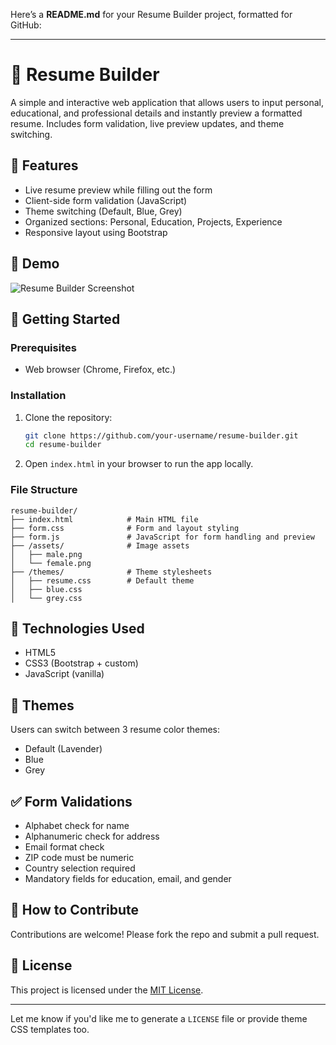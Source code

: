 Here’s a **README.md** for your Resume Builder project, formatted for GitHub:

---

# 📝 Resume Builder

A simple and interactive web application that allows users to input personal, educational, and professional details and instantly preview a formatted resume. Includes form validation, live preview updates, and theme switching.

## 🔧 Features

* Live resume preview while filling out the form
* Client-side form validation (JavaScript)
* Theme switching (Default, Blue, Grey)
* Organized sections: Personal, Education, Projects, Experience
* Responsive layout using Bootstrap

## 📸 Demo

![Resume Builder Screenshot](./assets/demo-screenshot.png) <!-- Add an actual screenshot in this path -->

## 🚀 Getting Started

### Prerequisites

* Web browser (Chrome, Firefox, etc.)

### Installation

1. Clone the repository:

   ```bash
   git clone https://github.com/your-username/resume-builder.git
   cd resume-builder
   ```

2. Open `index.html` in your browser to run the app locally.

### File Structure

```
resume-builder/
├── index.html            # Main HTML file
├── form.css              # Form and layout styling
├── form.js               # JavaScript for form handling and preview
├── /assets/              # Image assets
│   ├── male.png
│   └── female.png
├── /themes/              # Theme stylesheets
│   ├── resume.css        # Default theme
│   ├── blue.css
│   └── grey.css
```

## 📂 Technologies Used

* HTML5
* CSS3 (Bootstrap + custom)
* JavaScript (vanilla)

## 🎨 Themes

Users can switch between 3 resume color themes:

* Default (Lavender)
* Blue
* Grey

## ✅ Form Validations

* Alphabet check for name
* Alphanumeric check for address
* Email format check
* ZIP code must be numeric
* Country selection required
* Mandatory fields for education, email, and gender

## 📌 How to Contribute

Contributions are welcome! Please fork the repo and submit a pull request.

## 📃 License

This project is licensed under the [MIT License](LICENSE).

---

Let me know if you'd like me to generate a `LICENSE` file or provide theme CSS templates too.
